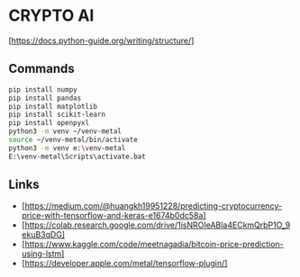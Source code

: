 # CRYPTO AI

[https://docs.python-guide.org/writing/structure/]

## Commands

```bash
pip install numpy
pip install pandas
pip install matplotlib
pip install scikit-learn
pip install openpyxl
python3 -m venv ~/venv-metal
source ~/venv-metal/bin/activate
python3 -m venv e:\venv-metal
E:\venv-metal\Scripts\activate.bat
```

## Links

- [https://medium.com/@huangkh19951228/predicting-cryptocurrency-price-with-tensorflow-and-keras-e1674b0dc58a]
- [https://colab.research.google.com/drive/1isNROIeABla4ECkmQrbP1O_9ekuB3qDG]
- [https://www.kaggle.com/code/meetnagadia/bitcoin-price-prediction-using-lstm]
- [https://developer.apple.com/metal/tensorflow-plugin/]

